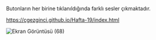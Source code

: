 Butonların her birine tıklanıldığında farklı sesler çıkmaktadır.

https://cgezginci.github.io/Hafta-19/index.html



![Ekran Görüntüsü (68)](https://github.com/cgezginci/Hafta-19/assets/143842154/a7417156-311e-428d-8f28-aa9cb8546191)
